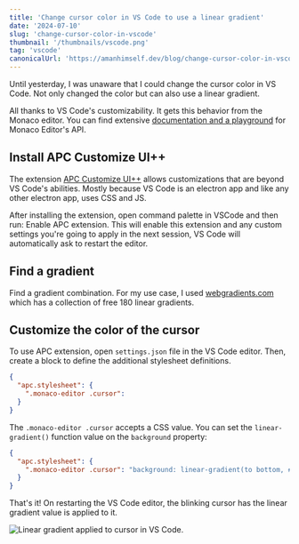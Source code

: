```yaml
---
title: 'Change cursor color in VS Code to use a linear gradient'
date: '2024-07-10'
slug: 'change-cursor-color-in-vscode'
thumbnail: '/thumbnails/vscode.png'
tag: 'vscode'
canonicalUrl: 'https://amanhimself.dev/blog/change-cursor-color-in-vscode/'
---
```


Until yesterday, I was unaware that I could change the cursor color in VS Code. Not only changed the color but can also use a linear gradient.

All thanks to VS Code's customizability. It gets this behavior from the Monaco editor. You can find extensive [documentation and a playground](https://microsoft.github.io/monaco-editor/) for Monaco Editor's API.

## Install APC Customize UI++

The extension [APC Customize UI++](https://marketplace.visualstudio.com/items?itemName=drcika.apc-extension) allows customizations that are beyond VS Code's abilities. Mostly because VS Code is an electron app and like any other electron app, uses CSS and JS.

After installing the extension, open command palette in VSCode and then run: Enable APC extension. This will enable this extension and any custom settings you're going to apply in the next session, VS Code will automatically ask to restart the editor.

## Find a gradient

Find a gradient combination. For my use case, I used [webgradients.com](https://webgradients.com/) which has a collection of free 180 linear gradients.

## Customize the color of the cursor

To use APC extension, open `settings.json` file in the VS Code editor. Then, create a block to define the additional stylesheet definitions.

```json
{
  "apc.stylesheet": {
    ".monaco-editor .cursor":
  }
}
```

The `.monaco-editor .cursor` accepts a CSS value. You can set the `linear-gradient()` function value on the `background` property:

```json
{
  "apc.stylesheet": {
    ".monaco-editor .cursor": "background: linear-gradient(to bottom, #FF8F00 0%, #FF204E 100%);"
  }
}
```

That's it! On restarting the VS Code editor, the blinking cursor has the linear gradient value is applied to it.

![Linear gradient applied to cursor in VS Code.](/images/change-cursor-color-vscode.png)

